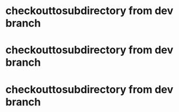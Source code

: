 # checkouttosubdirectory from dev branch
# checkouttosubdirectory from dev branch

# checkouttosubdirectory from dev branch
